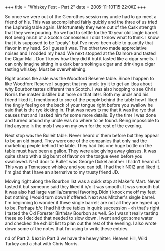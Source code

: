 +++
title = "Whiskey Fest - Part 2"
date = 2005-11-10T15:22:00Z
+++

So once we were out of the Glenrothes session my uncle had to go meet a friend of his. This was accomplished fairly quickly and the three of us tried the Laphroig table again. Unfortunately they were out of the Cask strength that they were pouring. So we had to settle for the 10 year old single barrel. Not being much of a Scotch connoisseur I didn't know what to think. I know that it is supposed to be "peaty" but I've never been able to quantify that flavor in my head. So I guess it was. The other two made appreciative noises and I nodded my head. We next stopped at the Dalmore and tasted the Cigar Malt. Don't know how they did it but it tasted like a cigar smells. I can only imagine sitting in a dark bar smoking a cigar and drinking a cigar tasting whiskey. Must be overwhelming.


Right across the aisle was the Woodford Reserve table. Since I happen to like Woodford Reserve I suggest that my uncle try it to get an idea about why Bourbon tastes different than Scotch. I was also hopping to see Chris Norris the master distiller but more on that later. Both my uncle and his friend liked it. I mentioned to one of the people behind the table how I liked the tingly feeling on the back of your tongue right before you swallow he said that is the rye kicking in. That was news to me that it was the rye that causes that and I asked him for some more details. By the time I was done and turned around my uncle was no where to be found. Being impossible to find anyone in the mob I was on my own for the rest of the evening.


Next stop was the Bulleit table. Never heard of them before but they appear to be an old brand. They were one of the companies that only had the marketing people behind the table. They had this one huge bottle on the table must have been a gallon. They were also giving away glasses. It was quite sharp with a big burst of flavor on the tongue even before you swallowed. Next door to Bulleit was George Dickel another I hadn't heard of. This was a Tennessee whiskey and you can tell. I had their N012 and liked it. I'm glad that I have an alternative to my trusty friend JD.


Moving right along the Bourbon list was a quick stop at Maker's Mart. Never tasted it but someone said they liked it b/c it was smooth. It was smooth but it was also had large vanilla/caramel favoring. Didn't knock me off my feet but nothing I would turn down if offered. Next was Mitcher's single barrel. I'm beginning to wonder if these single barrels are not all they are hyped up to be. Perhaps b/c I had hit three tables in quick succession - oh that's right I tasted the Old Forester Birthday Bourbon as well. So I wasn't really tasting these so I decided that needed to slow down. I went and got some water and checked the exhibit list to plan out the rest of the evening. I also wrote down some of the notes that I'm using to write these entries.


nd of Part 2. Next in Part 3 we have the heavy hitter: Heaven Hill, Wild Turkey and a chat with Chris Morris.
